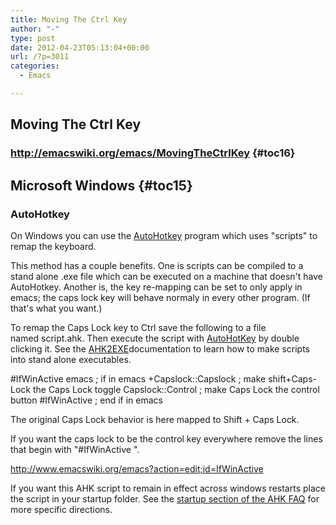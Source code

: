 ```yaml
---
title: Moving The Ctrl Key
author: "-"
type: post
date: 2012-04-23T05:13:04+00:00
url: /?p=3011
categories:
  - Emacs

---
```

## Moving The Ctrl Key
### <http://emacswiki.org/emacs/MovingTheCtrlKey> {#toc16}

## Microsoft Windows {#toc15}

### AutoHotkey
On Windows you can use the [AutoHotkey][1] program which uses "scripts" to remap the keyboard.

This method has a couple benefits. One is scripts can be compiled to a stand alone .exe file which can be executed on a machine that doesn't have AutoHotkey. Another is, the key re-mapping can be set to only apply in emacs; the caps lock key will behave normaly in every other program. (If that's what you want.)

To remap the Caps Lock key to Ctrl save the following to a file named script.ahk. Then execute the script with [AutoHotKey][2] by double clicking it. See the [AHK2EXE][3]documentation to learn how to make scripts into stand alone executables.

#IfWinActive emacs  ; if in emacs
    +Capslock::Capslock ; make shift+Caps-Lock the Caps Lock toggle
    Capslock::Control   ; make Caps Lock the control button
    #IfWinActive        ; end if in emacs

The original Caps Lock behavior is here mapped to Shift + Caps Lock.

If you want the caps lock to be the control key everywhere remove the lines that begin with "#IfWinActive ".

http://www.emacswiki.org/emacs?action=edit;id=IfWinActive

If you want this AHK script to remain in effect across windows restarts place the script in your startup folder. See the [startup section of the AHK FAQ][4] for more specific directions.

 [1]: http://www.autohotkey.com/
 [2]: http://www.emacswiki.org/emacs/AutoHotKey
 [3]: http://autohotkey.free.fr/docs/Scripts.htm#ahk2exe
 [4]: http://www.autohotkey.com/docs/FAQ.htm#Startup